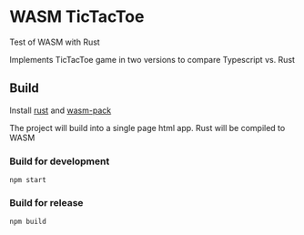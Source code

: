 # WASM TicTacToe

Test of WASM with Rust

Implements TicTacToe game in two versions to compare Typescript vs. Rust

## Build

Install [rust](https://www.rust-lang.org/) and [wasm-pack](https://rustwasm.github.io/wasm-pack/installer/)

The project will build into a single page html app.
Rust will be compiled to WASM

### Build for development

```console
npm start
```

### Build for release

```console
npm build
```
